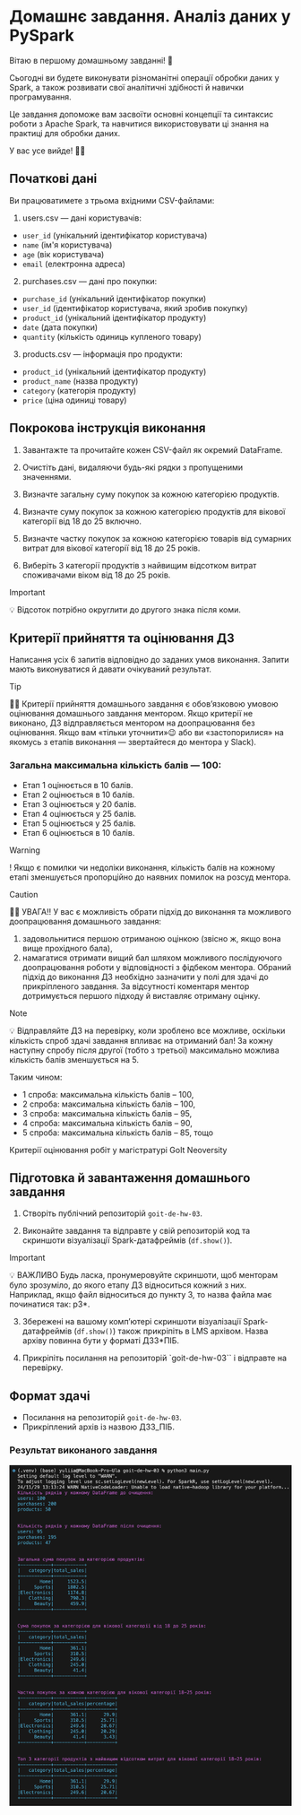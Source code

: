 # Домашнє завдання. Аналіз даних у PySpark

Вітаю в першому домашньому завданні! 🙂

Сьогодні ви будете виконувати різноманітні операції обробки даних у Spark, а
також розвивати свої аналітичні здібності й навички програмування.

Це завдання допоможе вам засвоїти основні концепції та синтаксис роботи з Apache
Spark, та навчитися використовувати ці знання на практиці для обробки даних.

У вас усе вийде! 💪🏼

## Початкові дані

Ви працюватимете з трьома вхідними CSV-файлами:

1. users.csv — дані користувачів:

- `user_id` (унікальний ідентифікатор користувача)
- `name` (ім'я користувача)
- `age` (вік користувача)
- `email` (електронна адреса)

2. purchases.csv — дані про покупки:

- `purchase_id` (унікальний ідентифікатор покупки)
- `user_id` (ідентифікатор користувача, який зробив покупку)
- `product_id` (унікальний ідентифікатор продукту)
- `date` (дата покупки)
- `quantity` (кількість одиниць купленого товару)

3. products.csv — інформація про продукти:

- `product_id` (унікальний ідентифікатор продукту)
- `product_name` (назва продукту)
- `category` (категорія продукту)
- `price` (ціна одиниці товару)

## Покрокова інструкція виконання

1. Завантажте та прочитайте кожен CSV-файл як окремий DataFrame.

2. Очистіть дані, видаляючи будь-які рядки з пропущеними значеннями.

3. Визначте загальну суму покупок за кожною категорією продуктів.

4. Визначте суму покупок за кожною категорією продуктів для вікової категорії
   від 18 до 25 включно.

5. Визначте частку покупок за кожною категорією товарів від сумарних витрат для
   вікової категорії від 18 до 25 років.

6. Виберіть 3 категорії продуктів з найвищим відсотком витрат споживачами віком
   від 18 до 25 років.

> [!IMPORTANT]
>
> 💡 Відсоток потрібно округлити до другого знака після коми.

## Критерії прийняття та оцінювання ДЗ

Написання усіх 6 запитів відповідно до заданих умов виконання. Запити мають
виконуватися й давати очікуваний результат.

> [!TIP]
>
> ☝🏻 Критерії прийняття домашнього завдання є обов’язковою умовою оцінювання
> домашнього завдання ментором. Якщо критерії не виконано, ДЗ відправляється
> ментором на доопрацювання без оцінювання. Якщо вам «тільки уточнити»😉 або ви
> «застопорилися» на якомусь з етапів виконання — звертайтеся до ментора у
> Slack).

### Загальна максимальна кількість балів — 100:

- Етап 1 оцінюється в 10 балів.
- Етап 2 оцінюється в 10 балів.
- Етап 3 оцінюється у 20 балів.
- Етап 4 оцінюється у 25 балів.
- Етап 5 оцінюється у 25 балів.
- Етап 6 оцінюється в 10 балів.

> [!WARNING]
>
> ! Якщо є помилки чи недоліки виконання, кількість балів на кожному етапі
> зменшується пропорційно до наявних помилок на розсуд ментора.

> [!CAUTION]
>
> ☝🏻 УВАГА!! У вас є можливість обрати підхід до виконання та можливого
> доопрацювання домашнього завдання:
>
> 1. задовольнитися першою отриманою оцінкою (звісно ж, якщо вона вище
>    прохідного бала),
> 2. намагатися отримати вищий бал шляхом можливого послідуючого доопрацювання
>    роботи у відповідності з фідбеком ментора. Обраний підхід до виконання ДЗ
>    необхідно зазначити у полі для здачі до прикріпленого завдання. За
>    відсутності коментаря ментор дотримується першого підходу й виставляє
>    отриману оцінку.

> [!NOTE]
>
> 💡 Відправляйте ДЗ на перевірку, коли зроблено все можливе, оскільки кількість
> спроб здачі завдання впливає на отриманий бал! За кожну наступну спробу після
> другої (тобто з третьої) максимально можлива кількість балів зменшується на 5.
>
> Таким чином:
>
> - 1 спроба: максимальна кількість балів – 100,
> - 2 спроба: максимальна кількість балів – 100,
> - 3 спроба: максимальна кількість балів – 95,
> - 4 спроба: максимальна кількість балів – 90,
> - 5 спроба: максимальна кількість балів – 85, тощо
>
> Критерії оцінювання робіт у магістратурі GoIt Neoversity

## Підготовка й завантаження домашнього завдання

1. Створіть публічний репозиторій `goit-de-hw-03`.

2. Виконайте завдання та відправте у свій репозиторій код та скриншоти
   візуалізації Spark-датафреймів (`df.show()`).

> [!IMPORTANT]
>
> 💡 ВАЖЛИВО Будь ласка, пронумеровуйте скриншоти, щоб менторам було зрозуміло,
> до якого етапу ДЗ відноситься кожний з них. Наприклад, якщо файл відноситься
> до пункту 3, то назва файла має починатися так: p3\*.

3. Збережені на вашому комп’ютері скриншоти візуалізації Spark-датафреймів
   (`df.show()`) також прикріпіть в LMS архівом. Назва архіву повинна бути у
   форматі ДЗ3\*ПІБ.

4. Прикріпіть посилання на репозиторій `goit-de-hw-03`` і відправте на
   перевірку.

## Формат здачі

- Посилання на репозиторій `goit-de-hw-03`.
- Прикріплений архів із назвою ДЗ3_ПІБ.

### Результат виконаного завдання

![Results](./images/allTasks.png)
